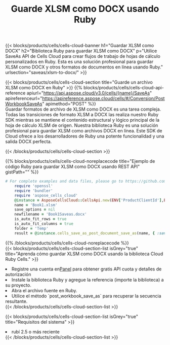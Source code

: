 ﻿---
title:  Guarde XLSM como DOCX usando Ruby
description:  Utilizando Aspose.Cells Cloud SDK para Ruby para guardar el archivo en formato XLSM como archivo en formato DOCX.
kwords: Excel, Save XLSM as DOCX, REST, Ruby
howto: How to save XLSM as DOCX using Aspose.Cells Cloud Ruby library.
---
{{< blocks/products/cells/cells-cloud-banner h1="Guardar XLSM como DOCX" h2="Biblioteca Ruby para guardar XLSM como DOCX" p="Utilice SaveAs API de Cells Cloud para crear flujos de trabajo de hojas de cálculo personalizados en Ruby. Esta es una solución profesional para guardar XLSM como DOCX y otros formatos de documentos en línea usando Ruby." urlsection="saveas/xlsm-to-docx/" >}}

{{< blocks/products/cells/cells-cloud-section title="Guarde un archivo XLSM como DOCX en Ruby" >}}
{{% blocks/products/cells/cells-cloud-api-reference apiurl="https://api.aspose.cloud/v3.0/cells/{name}/SaveAs" apireferenceurl="https://apireference.aspose.cloud/cells/#/Conversion/PostWorkbookSaveAs" apimethod="POST" %}}
<br/>
Guardar formatos de archivo de XLSM como DOCX es una tarea compleja. Todas las transiciones de formato XLSM a DOCX las realiza nuestro Ruby SDK mientras se mantiene el contenido estructural y lógico principal de la hoja de cálculo XLSM de origen. Nuestra biblioteca Ruby es una solución profesional para guardar XLSM como archivos DOCX en línea. Este SDK de Cloud ofrece a los desarrolladores de Ruby una potente funcionalidad y una salida DOCX perfecta.

{{< /blocks/products/cells/cells-cloud-section >}}

{{% blocks/products/cells/cells-cloud-noreplacecode title="Ejemplo de código Ruby para guardar XLSM como DOCX usando REST API" gistPath="" %}}
  
```ruby
# For complete examples and data files, please go to https://github.com/aspose-cells-cloud/aspose-cells-cloud-ruby/
    require 'openssl'
    require 'bundler'
    require 'aspose_cells_cloud'
    @instance = AsposeCellsCloud::CellsApi.new(ENV['ProductClientId'],ENV['ProductClientSecret'])
    name = 'Book1.xlsm'
    save_options = nil
    newfilename = 'Book1Saveas.docx'
    is_auto_fit_rows = true
    is_auto_fit_columns = true
    folder = 'Temp'
    result = @instance.cells_save_as_post_document_save_as(name, { :save_options=>save_options, :newfilename=>(folder+"/"+newfilename), :is_auto_fit_rows=>is_auto_fit_rows, :is_auto_fit_columns=>is_auto_fit_columns, :folder=>folder})
```
  
{{% /blocks/products/cells/cells-cloud-noreplacecode %}}
<br/>
{{< blocks/products/cells/cells-cloud-section-list isGrey="true" title="Aprenda cómo guardar XLSM como DOCX usando la biblioteca Cloud Ruby Cells." >}}
<li> Registre una cuenta en<a href="https://dashboard.aspose.cloud/">Panel</a> para obtener gratis API cuota y detalles de autorización</li>
<li>Instale la biblioteca Ruby y agregue la referencia (importe la biblioteca) a su proyecto.</li>
<li>Abra el archivo fuente en Ruby.</li>
<li>Utilice el método `post_workbook_save_as` para recuperar la secuencia resultante.</li>
{{< /blocks/products/cells/cells-cloud-section-list >}}

{{< blocks/products/cells/cells-cloud-section-list isGrey="true" title="Requisitos del sistema" >}}
<li>rubí 2.5 o más reciente</li>
{{< /blocks/products/cells/cells-cloud-section-list >}}

